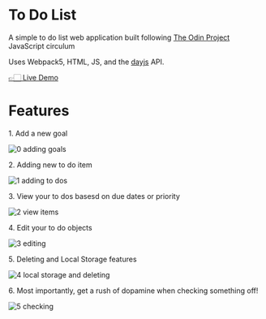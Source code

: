 # To Do List
 
<p>A simple to do list web application built following <a href='https://www.theodinproject.com/lessons/node-path-javascript-todo-list'>The Odin Project</a> JavaScript circulum</p>
 
<p>Uses Webpack5, HTML, JS, and the <a href="https://day.js.org/en/">dayjs</a> API.</p>

<a href="https://xyzuka-to-do-app.netlify.app/">👉🏻 Live Demo</a>

# Features

<p>1. Add a new goal</p>

![0  adding goals](https://user-images.githubusercontent.com/94155478/175221624-b4c1bf18-4f3b-49b7-8a34-b2745f8d3e0c.gif)

<p>2. Adding new to do item</p>

![1  adding to dos](https://user-images.githubusercontent.com/94155478/175221659-dc0744d3-c9fd-401e-aded-a62ee2cb3b33.gif)

<p>3. View your to dos basesd on due dates or priority</p>

![2  view items](https://user-images.githubusercontent.com/94155478/175221738-7d7893e5-c609-4e39-abd5-5f33ee6e4e18.gif)

<p>4. Edit your to do objects</p>

![3  editing](https://user-images.githubusercontent.com/94155478/175221783-04fbe478-1148-459c-ad30-7d876e9177f5.gif)

<p>5. Deleting and Local Storage features</p>

![4  local storage and deleting](https://user-images.githubusercontent.com/94155478/175221850-49c46604-ab1a-4bf4-a548-e1b9432c0860.gif)

<p>6. Most importantly, get a rush of dopamine when checking something off!</p>

![5  checking](https://user-images.githubusercontent.com/94155478/175221897-0eef0ea1-3ca6-4767-a779-8b511d61d1a7.gif)
